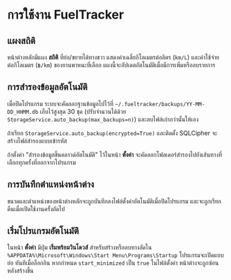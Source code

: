 # การใช้งาน FuelTracker

## แผงสถิติ
หน้าต่างหลักมีแผง **สถิติ** ที่ย่อ/ขยายได้ทางขวา แสดงค่าเฉลี่ยกิโลเมตรต่อลิตร (`km/L`) และค่าใช้จ่ายต่อกิโลเมตร (`฿/km`) ของยานพาหนะที่เลือก แผงนี้จะอัปเดตอัตโนมัติเมื่อมีการเพิ่มหรือลบรายการ

## การสำรองข้อมูลอัตโนมัติ
เมื่อปิดโปรแกรม ระบบจะคัดลอกฐานข้อมูลไปไว้ที่
`~/.fueltracker/backups/YY-MM-DD_HHMM.db` เก็บไว้สูงสุด 30 ชุด
(ปรับจำนวนได้ด้วย `StorageService.auto_backup(max_backups=n)`) และลบไฟล์เก่ากว่านั้นให้เอง

ถ้าเรียก `StorageService.auto_backup(encrypted=True)` และติดตั้ง SQLCipher จะสร้างไฟล์สำรองแบบเข้ารหัส

ถ้าตั้งค่า "สำรองข้อมูลขึ้นคลาวด์อัตโนมัติ" ไว้ในหน้า **ตั้งค่า** จะคัดลอกโฟลเดอร์สำรองไปยังเส้นทางที่เลือกทุกครั้งที่ออกจากโปรแกรม

## การบันทึกตำแหน่งหน้าต่าง
ขนาดและตำแหน่งของหน้าต่างหลักจะถูกบันทึกลงไฟล์ตั้งค่าอัตโนมัติเมื่อปิดโปรแกรม และจะถูกเรียกคืนเมื่อเปิดใช้งานครั้งถัดไป

## เริ่มโปรแกรมอัตโนมัติ
ในหน้า **ตั้งค่า** มีปุ่ม **เริ่มพร้อมวินโดวส์** สำหรับสร้างหรือลบทางลัดใน
`%APPDATA%\Microsoft\Windows\Start Menu\Programs\Startup` โปรแกรมจะเปิดแบบย่อ
ทันทีเมื่อล็อกอิน หากกำหนด `start_minimized` เป็น `true` ในไฟล์ตั้งค่า
หน้าต่างจะถูกซ่อนหลังสร้างขึ้น
